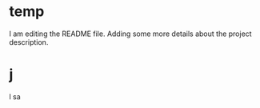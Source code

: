 # temp
I am editing the README file. Adding some more details about the project description.

# j
l
sa
